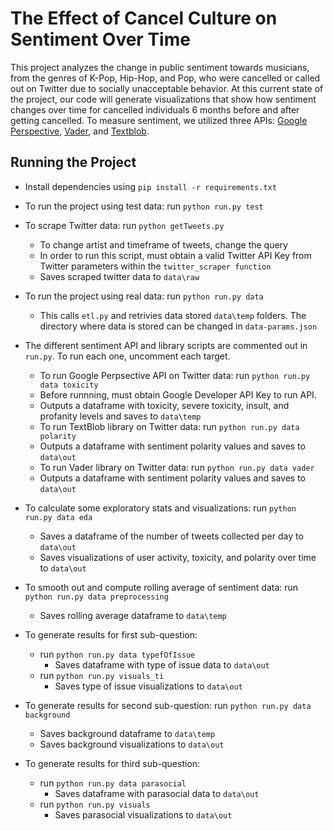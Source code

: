 # The Effect of Cancel Culture on Sentiment Over Time

This project analyzes the change in public sentiment towards musicians,
from the genres of K-Pop, Hip-Hop, and Pop,
who were cancelled or called out on Twitter due to socially unacceptable behavior.
At this current state of the project, our code will generate visualizations that
show how sentiment changes over time for cancelled individuals 6 months before
and after getting cancelled. To measure sentiment, we utilized three APIs: 
[Google Perspective](https://www.perspectiveapi.com/), [Vader](https://github.com/cjhutto/vaderSentiment),
and [Textblob](https://textblob.readthedocs.io/en/dev/api_reference.html).



## Running the Project
- Install dependencies using `pip install -r requirements.txt`

- To run the project using test data: run `python run.py test`

- To scrape Twitter data: run `python getTweets.py`
    - To change artist and timeframe of tweets, change the query
    - In order to run this script, must obtain a valid Twitter API Key from Twitter
    parameters within the `twitter_scraper function`
    - Saves scraped twitter data to `data\raw`

- To run the project using real data: run `python run.py data`
    - This calls `etl.py` and retrivies data stored `data\temp` folders. The directory where data is stored can be changed in `data-params.json`

- The different sentiment API and library scripts are commented out in `run.py`. To run each one, uncomment each target.
    - To run Google Perpsective API on Twitter data: run 
    `python run.py data toxicity`
    - Before runnning, must obtain Google Developer API Key to run API.
    - Outputs a dataframe with toxicity, severe toxicity, insult,
    and profanity levels and saves to `data\temp`
    - To run TextBlob library on Twitter data: run 
    `python run.py data polarity`
    - Outputs a dataframe with sentiment polarity values and saves
    to `data\out`
    - To run Vader library on Twitter data: run 
    `python run.py data vader`
    - Outputs a dataframe with sentiment polarity values and saves
    to `data\out`

- To calculate some exploratory stats and visualizations: run
    `python run.py data eda`
    - Saves a dataframe of the number of tweets collected per day 
    to `data\out`
    - Saves visualizations of user activity, toxicity, and polarity over time to `data\out`

- To smooth out and compute rolling average of sentiment data:
    run `python run.py data preprocessing`
    - Saves rolling average dataframe to `data\temp`

- To generate results for first sub-question: 
    - run `python run.py data typefOfIssue`
        - Saves dataframe with type of issue data to `data\out`
    - run `python run.py visuals_ti`
        - Saves type of issue visualizations to `data\out`

- To generate results for second sub-question: run `python run.py data background`
    - Saves background dataframe to `data\temp`
    - Saves background visualizations to `data\out`

- To generate results for third sub-question: 
    - run `python run.py data parasocial`
        - Saves dataframe with parasocial data to `data\out`
    - run `python run.py visuals`
        - Saves parasocial visualizations to `data\out`